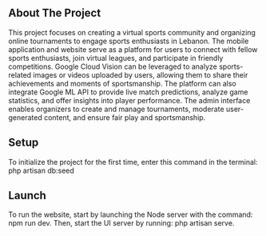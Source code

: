 ## About The Project

This project focuses on creating a virtual sports community and organizing online tournaments to engage sports enthusiasts in Lebanon. The mobile application and website serve as a platform for users to connect with fellow sports enthusiasts, join virtual leagues, and participate in friendly competitions. Google Cloud Vision can be leveraged to analyze sports-related images or videos uploaded by users, allowing them to share their achievements and moments of sportsmanship. The platform can also integrate Google ML API to provide live match predictions, analyze game statistics, and offer insights into player performance. The admin interface enables organizers to create and manage tournaments, moderate user-generated content, and ensure fair play and sportsmanship.

## Setup

To initialize the project for the first time, enter this command in the terminal: php artisan db:seed

## Launch

To run the website, start by launching the Node server with the command: npm run dev. Then, start the UI server by running: php artisan serve.

